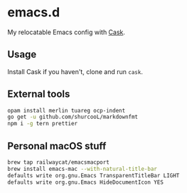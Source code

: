 emacs.d
=======

My relocatable Emacs config with [Cask](https://github.com/cask/cask).

Usage
-----

Install Cask if you haven't, clone and run `cask`.

External tools
--------------

```sh
opam install merlin tuareg ocp-indent
go get -u github.com/shurcooL/markdownfmt
npm i -g tern prettier
```

Personal macOS stuff
--------------------

```sh
brew tap railwaycat/emacsmacport
brew install emacs-mac --with-natural-title-bar
defaults write org.gnu.Emacs TransparentTitleBar LIGHT
defaults write org.gnu.Emacs HideDocumentIcon YES
```
